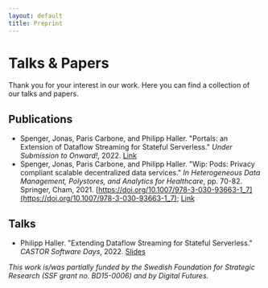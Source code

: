 ```yaml
---
layout: default
title: Preprint
---
```


# Talks & Papers

Thank you for your interest in our work. Here you can find a collection of our talks and papers.

## Publications

* Spenger, Jonas, Paris Carbone, and Philipp Haller. "Portals: an Extension of Dataflow Streaming for Stateful Serverless." *Under Submission to Onward!*, 2022. [Link](...)
* Spenger, Jonas, Paris Carbone, and Philipp Haller. "Wip: Pods: Privacy compliant scalable decentralized data services." *In Heterogeneous Data Management, Polystores, and Analytics for Healthcare*, pp. 70-82. Springer, Cham, 2021. [https://doi.org/10.1007/978-3-030-93663-1_7](https://doi.org/10.1007/978-3-030-93663-1_7); [Link](https://people.kth.se/~phaller/doc/spenger21-poly.pdf)

## Talks

* Philipp Haller. "Extending Dataflow Streaming for Stateful Serverless." *CASTOR Software Days*, 2022. [Slides](https://speakerdeck.com/phaller/extending-dataflow-streaming-for-stateful-serverless)

*This work is/was partially funded by the Swedish Foundation for Strategic Research (SSF grant no. BD15-0006) and by Digital Futures.*
